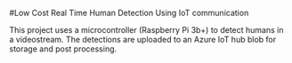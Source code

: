 #Low Cost Real Time Human Detection Using IoT communication

This project uses a microcontroller (Raspberry Pi 3b+) to detect humans in a videostream.
The detections are uploaded to an Azure IoT hub blob for storage and post processing.
